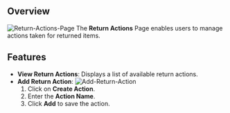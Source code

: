 ## Overview

![Return-Actions-Page](/img/Return-Actions-Page.png)
The **Return Actions** Page enables users to manage actions taken for returned items.

## Features
- **View Return Actions**: Displays a list of available return actions.
- **Add Return Action**: 
![Add-Return-Action](/img/Add-Return-Action.png)
   1. Click on **Create Action**.
   2. Enter the **Action Name**.
   3. Click **Add** to save the action.